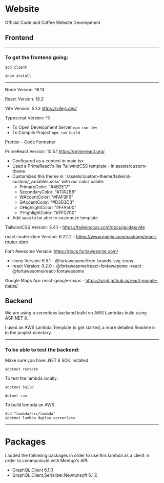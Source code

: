 # Website

Official Code and Coffee Website Development

## Frontend

---

### To get the frontend going:

`$cd client`

`$npm install`

---

Node Version: 18.13

React Version: 18.2

Vite Version: 5.1.3 https://vitejs.dev/

Typescript Version: ^5

- To Open Development Server
  `npm run dev`
- To Compile Project
  `npm run build`

Prettier - Code Formatter

PrimeReact Version: 10.5.1 https://primereact.org/

- Configured as a context in main.tsx
- Used a PrimeReact's lite TailwindCSS template - in assets/custom-theme
- Customized this theme in './assets/custom-theme/tailwind-custom/\_variables.scss' with our color palate:
  - PrimaryColor: "#4B2E17"
  - SecondaryColor: "#17A2B8"
  - WAccentColor: "#FAF9F6"
  - GAccentColor: "#D3D3D3"
  - OHighlightColor: "#FFA500"
  - YHighlightColor: "#FFD700"
- Add sass to be able to customize template

TailwindCSS Version: 3.4.1 - https://tailwindcss.com/docs/guides/vite

react-router-dom Version: 6.22.2 - https://www.npmjs.com/package/react-router-dom

Font Awesome Version: https://docs.fontawesome.com/
- icons Version: 6.5.1 - @fortawesome/free-brands-svg-icons
- react Version: 0.2.0 - @fortawesome/react-fontawesome
-react : @fortawesome/react-fontawesome

Google Maps Api: react-google-maps - https://visgl.github.io/react-google-maps/

## Backend

We are using a serverless backend build on AWS Lambdas build using ASP.NET 8.

I used an AWS Lambda Template to get started, a more detailed Readme is in the project directory.

---

### To be able to test the backend:

Make sure you have .NET 8 SDK installed

`$dotnet restore`

To test the lambda locally:

`$dotnet build`

`dotnet run`

To build lambda on AWS:

```
$cd "lambda/src/lambda"
$dotnet lambda deploy-serverless

```

---

# Packages

I added the following packages in order to use this lambda as a client in order to communicate with Meetup's API:

- GraphQL.Client 6.1.0
- GraphQL.Client,Serializer.Newtonsoft 6.1.0
